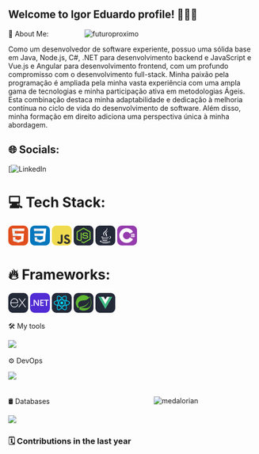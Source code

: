<h2>Welcome to  Igor Eduardo profile! 👨🏽‍💻 </h2>
<img src="https://media.giphy.com/media/EJOdcxm52IWNq/giphy.gif"  width="350" align="right" alt="futuroproximo"  

# 💫 About Me:
Como um desenvolvedor de software experiente, possuo uma sólida base em Java, Node.js, C#, .NET para desenvolvimento backend 
e JavaScript e Vue.js e Angular para desenvolvimento frontend, com um profundo compromisso com o desenvolvimento full-stack.
Minha paixão pela programação é ampliada pela minha vasta experiência com uma ampla gama de tecnologias e minha participação ativa em metodologias Ágeis.
Esta combinação destaca minha adaptabilidade e dedicação à melhoria contínua no ciclo de vida do desenvolvimento de software.
Além disso, minha formação em direito adiciona uma perspectiva única à minha abordagem.

## 🌐 Socials:
[![LinkedIn](https://www.linkedin.com/in/igor-eduardo-824971205/) 

# 💻 Tech Stack:
  <img width="40" display="block" height="40" src="https://github.com/tandpfun/skill-icons/blob/main/icons/HTML.svg">  <img width="40" height="40" src="https://github.com/tandpfun/skill-icons/blob/main/icons/CSS.svg">  <img width="40" height="40" src="https://github.com/tandpfun/skill-icons/blob/main/icons/JavaScript.svg">  <img width="40" height="40" src="https://github.com/tandpfun/skill-icons/blob/main/icons/NodeJS-Dark.svg">  <img width="40" height="40" src="https://github.com/tandpfun/skill-icons/blob/main/icons/Java-Dark.svg">  <img width="40" height="40" src="https://github.com/tandpfun/skill-icons/blob/main/icons/CS.svg">  
  
# 🔥 Frameworks:
 <img width="40" display="block" height="40" src="https://github.com/tandpfun/skill-icons/blob/main/icons/ExpressJS-Dark.svg">  <img width="40" height="40" src="https://github.com/tandpfun/skill-icons/blob/main/icons/DotNet.svg">  <img width="40" height="40" src="https://github.com/tandpfun/skill-icons/blob/main/icons/React-Dark.svg"> <img width="40" height="40" src="https://github.com/tandpfun/skill-icons/blob/main/icons/Spring-Dark.svg">  <img width="40" height="40" src="https://github.com/tandpfun/skill-icons/blob/main/icons/VueJS-Dark.svg">  

🛠 My tools
    
<p>
  <a>
    <img src="https://skillicons.dev/icons?i=vscode,idea,git,bash,powershell" />
  </a>
</p>

⚙  DevOps

<p>
  <a>
    <img src="https://skillicons.dev/icons?i=docker,heroku" />
  </a>
</p>
 
</br>
<img src="https://i.pinimg.com/originals/bc/ef/9e/bcef9e69e0c689ee189d76842d476bc9.gif" width="210" align="right" alt="medalorian">
<!--   databases   -->
🛢 Databases
 
<p>
  <a>
    <img src="https://skillicons.dev/icons?i=mysql,postgres,mongo,dynamodb" />
  </a>
</p>


  
<!--   🐍snake   -->
<h3> 🗓️ Contributions in the last year </h3>


 
#

